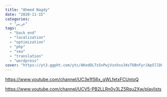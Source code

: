 ```yaml
---
title: "Ahmed Nagdy"
date: "2020-11-15"
categories:
  - "عربي"
tags:
  - "back end"
  - "localization"
  - "optimization"
  - "php"
  - "seo"
  - "translation"
  - "wordpress"
cover: "https://yt3.ggpht.com/ytc/AKedOLTs5xPwjVzxhss34sTUBnFyrJApSllD0pa3oQaOhw=s88-c-k-c0x00ffffff-no-rj"
---
```


[https://www.youtube.com/channel/UC3e1fS6x_gWLfetxFCUntoQ  
](https://www.youtube.com/channel/UC3e1fS6x_gWLfetxFCUntoQ)

https://www.youtube.com/channel/UCV5-PB2LLRn0v3LZ5Rqu2Xw/playlists
